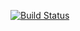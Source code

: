 [![Build Status](https://travis-ci.com/hyunjinUCSD/cse110_lab5.svg?token=XtdDQPURAjzn9zpAteMo&branch=master)](https://travis-ci.com/hyunjinUCSD/cse110_lab5)
